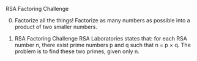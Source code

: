 RSA Factoring Challenge

0. Factorize all the things!
Factorize as many numbers as possible into a product of two smaller numbers.

1. RSA Factoring Challenge
RSA Laboratories states that: for each RSA number n, there exist prime numbers p and q such that
n = p × q. The problem is to find these two primes, given only n.
